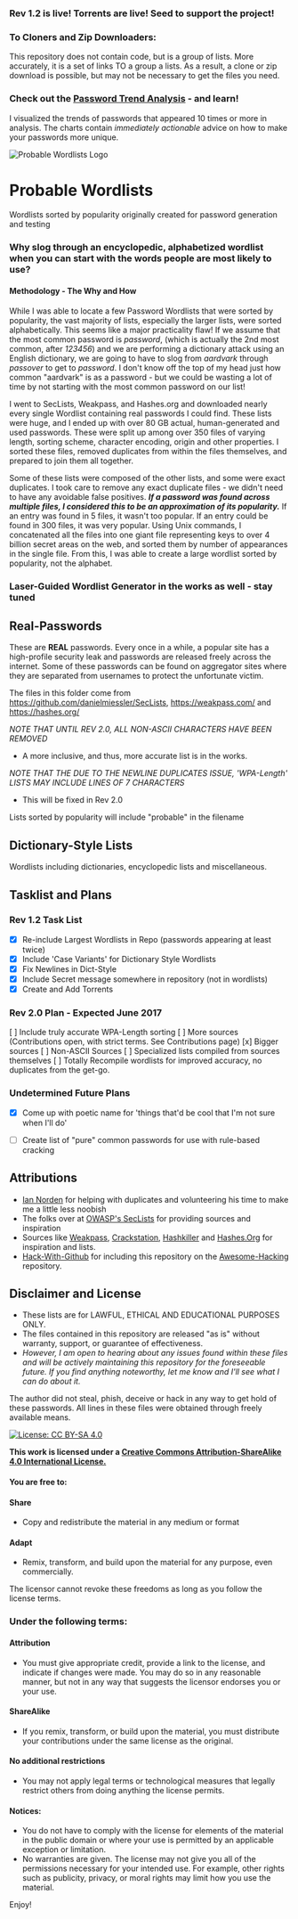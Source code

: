 ### Rev 1.2 is live! Torrents are live! Seed to support the project!

### To Cloners and Zip Downloaders:
This repository does not contain code, but is a group of lists.
More accurately, it is a set of links TO a group a lists.
As a result, a clone or zip download is possible, but may not be necessary to get the files you need.

### Check out the [Password Trend Analysis](https://github.com/berzerk0/Probable-Wordlists/blob/master/Trend-Analysis.md) - and learn!
I visualized the trends of passwords that appeared 10 times or more in analysis.
The charts contain _immediately actionable_ advice on how to make your passwords more unique.


![Probable Wordlists Logo](https://raw.githubusercontent.com/berzerk0/Probable-Wordlists/master/ProbableWordlistLogo.png)


# Probable Wordlists
Wordlists sorted by popularity originally created for password generation and testing

### Why slog through an encyclopedic, alphabetized wordlist when you can start with the words people are most likely to use?
#### Methodology - The Why and How

  While I was able to locate a few Password Wordlists that were sorted by popularity, the vast majority of lists, especially the larger lists, were sorted alphabetically. This seems like a major practicality flaw! If we assume that the most common password is _password_, (which is actually the 2nd most common, after _123456_) and we are performing a dictionary attack using an English dictionary, we are going to have to slog from _aardvark_ through _passover_ to get to _password_. I don't know off the top of my head just how common "aardvark" is as a password - but we could be wasting a lot of time by not starting with the most common password on our list!

  I went to SecLists, Weakpass, and Hashes.org and downloaded nearly every single Wordlist containing real passwords I could find. These lists were huge, and I ended up with over 80 GB actual, human-generated and used passwords. These were split up among over 350 files of varying length, sorting scheme, character encoding, origin and other properties. I sorted these files, removed duplicates from within the files themselves, and prepared to join them all together.

  Some of these lists were composed of the other lists, and some were exact duplicates. I took care to remove any exact duplicate files - we didn't need to have any avoidable false positives. __*If a password was found across multiple files, I considered this to be an approximation of its popularity.*__ If an entry was found in 5 files, it wasn't too popular. If an entry could be found in 300 files, it was very popular. Using Unix commands, I concatenated all the files into one giant file representing keys to over 4 billion secret areas on the web, and sorted them by number of appearances in the single file. From this, I was able to create a large wordlist sorted by popularity, not the alphabet.

 
### Laser-Guided Wordlist Generator in the works as well - stay tuned
 

## Real-Passwords
These are **REAL** passwords. 
Every once in a while, a popular site has a high-profile security leak and passwords are released freely across the internet.
Some of these passwords can be found on aggregator sites where they are separated from usernames to protect the unfortunate victim.

The files in this folder come from https://github.com/danielmiessler/SecLists, https://weakpass.com/ and https://hashes.org/

*NOTE THAT UNTIL REV 2.0, ALL NON-ASCII CHARACTERS HAVE BEEN REMOVED*
 * A more inclusive, and thus, more accurate list is in the works.

*NOTE THAT THE DUE TO THE NEWLINE DUPLICATES ISSUE, 'WPA-Length' LISTS MAY INCLUDE LINES OF 7 CHARACTERS*
 * This will be fixed in Rev 2.0


Lists sorted by popularity will include "probable" in the filename


## Dictionary-Style Lists

Wordlists including dictionaries, encyclopedic lists and miscellaneous.


## Tasklist and Plans

### Rev 1.2 Task List
* [x] Re-include Largest Wordlists in Repo (passwords appearing at least twice)
* [x] Include 'Case Variants' for Dictionary Style Wordlists
* [x] Fix Newlines in Dict-Style
* [x] Include Secret message somewhere in repository  (not in wordlists)
* [x] Create and Add Torrents

### Rev 2.0 Plan - Expected June 2017
[ ] Include truly accurate WPA-Length sorting
[ ] More sources (Contributions open, with strict terms. See Contributions page)
[x] Bigger sources
[ ] Non-ASCII Sources
[ ] Specialized lists compiled from sources themselves
[ ] Totally Recompile wordlists for improved accuracy, no duplicates from the get-go.

### Undetermined Future Plans
* [x] Come up with poetic name for 'things that'd be cool that I'm not sure when I'll do'
* [ ] Create list of "pure" common passwords for use with rule-based cracking


## Attributions
 * [Ian Norden](https://github.com/iancnorden) for helping with duplicates and volunteering his time to make me a little less noobish
 * The folks over at [OWASP's SecLists](https://www.owasp.org/index.php/Projects/OWASP_SecLists_Project) for providing sources and inspiration
 * Sources like [Weakpass](https://weakpass.com/), [Crackstation](https://crackstation.net/), [Hashkiller](https://hashkiller.co.uk/) and [Hashes.Org](https://hashes.org/) for inspiration and lists.
 * [Hack-With-Github](https://github.com/Hack-with-Github) for including this repository on the [Awesome-Hacking](https://github.com/Hack-with-Github/Awesome-Hacking) repository. 



## Disclaimer and License
 + These lists are for LAWFUL, ETHICAL AND EDUCATIONAL PURPOSES ONLY.
 + The files contained in this repository are released "as is" without warranty, support, or guarantee of effectiveness. 
 + *However, I am open to hearing about any issues found within these files and will be actively maintaining this repository for the foreseeable future. If you find anything noteworthy, let me know and I'll see what I can do about it.*
 
The author did not steal, phish, deceive or hack in any way to get hold of these passwords. 
All lines in these files were obtained through freely available means.
 
 
 [![License: CC BY-SA 4.0](https://img.shields.io/badge/License-CC%20BY--SA%204.0-lightgrey.svg)](http://creativecommons.org/licenses/by-sa/4.0/)

 __This work is licensed under a [Creative Commons Attribution-ShareAlike 4.0 International License.](https://creativecommons.org/licenses/by-sa/4.0/)__
 
#### You are free to:

#### Share
+ Copy and redistribute the material in any medium or format

#### Adapt
+ Remix, transform, and build upon the material for any purpose, even commercially.

The licensor cannot revoke these freedoms as long as you follow the license terms.

### Under the following terms:

#### Attribution 
+ You must give appropriate credit, provide a link to the license, and indicate if changes were made. You may do so in any reasonable manner, but not in any way that suggests the licensor endorses you or your use.
#### ShareAlike 
+ If you remix, transform, or build upon the material, you must distribute your contributions under the same license as the original.
#### No additional restrictions
+ You may not apply legal terms or technological measures that legally restrict others from doing anything the license permits.

#### Notices:
+ You do not have to comply with the license for elements of the material in the public domain or where your use is permitted by an applicable exception or limitation.
+ No warranties are given. The license may not give you all of the permissions necessary for your intended use. For example, other rights such as publicity, privacy, or moral rights may limit how you use the material.


Enjoy!

